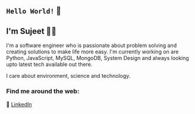 <!--
**sujeetkv/sujeetkv** is a ✨ _special_ ✨ repository because its `README.md` (this file) appears on your GitHub profile.

Here are some ideas to get you started:

- 🔭 I’m currently working on ...
- 🌱 I’m currently learning ...
- 👯 I’m looking to collaborate on ...
- 🤔 I’m looking for help with ...
- 💬 Ask me about ...
- 📫 How to reach me: ...
- 😄 Pronouns: ...
- ⚡ Fun fact: ...
-->
## `Hello World!` :wave:
## I'm Sujeet :technologist:

I'm a software engineer who is passionate about problem solving and creating solutions to make life more easy. I'm currently working on are Python, JavaScript, MySQL, MongoDB, System Design and always looking upto latest tech available out there.

I care about environment, science and technology.


### Find me around the web:

:briefcase: [LinkedIn](https://www.linkedin.com/in/sujeet-kumar-90)
